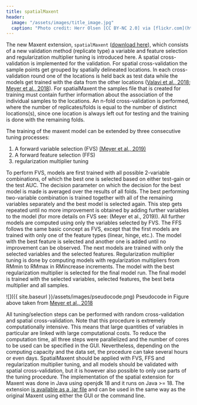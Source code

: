 ```yaml
---
title: spatialMaxent
header:
  image: "/assets/images/title_image.jpg"
  caption: "Photo credit: Herr Olsen [CC BY-NC 2.0] via [flickr.com](https://www.flickr.com/photos/herrolsen/26966727587/)"
---
```


The new Maxent extension, `spatialMaxent` ([download here](https://github.com/Nature40/spatialMaxent/raw/main/out/artifacts/spatialMaxent_jar.zip)),  which consists of a new validation method (replicate type) a variable and feature selection and regularization multiplier tuning is introduced here. A spatial cross-validation is implemented for the validation. For spatial cross-validation the sample points get grouped by spatially delineated locations. In each cross-validation round one of the locations is held back as test data while the models get trained with the data from the other locations ([Valavi et al., 2018]( https://doi.org/10.1111/2041-210X.13107); [Meyer et al., 2018]( https://doi.org/10.1016/j.envsoft.2017.12.001)). For spatialMaxent the samples file that is created for training must contain further information about the association of the individual samples to the locations. An n-fold cross-validation is performed, where the number of replicates/folds is equal to the number of distinct locations(s), since one location is always left out for testing and the training is done with the remaining folds. 

The training of the maxent model can be extended by three consecutive tuning processes: 
1. A forward variable selection (FVS) [(Meyer et al., 2019)]( https://doi.org/10.1016/j.ecolmodel.2019.108815)
2. A forward feature selection (FFS)
3. regularization multiplier tuning

To perform FVS, models are first trained with all possible 2-variable combinations, of which the best one is selected based on either test-gain or the test AUC. The decision parameter on which the decision for the best model is made is averaged over the results of all folds. The best performing two-variable combination is trained together with all of the remaining variables separately and the best model is selected again. This step gets repeated until no more improvement is obtained by adding further variables to the model (for more details on FVS see: (Meyer et al., 2019)). All further models are computed using only the variables selected by FVS. 
The FFS follows the same basic concept as FVS, except that the first models are trained with only one of the feature types (linear, hinge, etc.). The model with the best feature is selected and another one is added until no improvement can be observed. The next models are trained with only the selected variables and the selected features. 
Regularization multiplier tuning is done by computing models with regularization multipliers from RMmin to RMmax in RMincrease increments. The model with the best regularization multiplier is selected for the final model run. The final model is trained with the selected variables, selected features, the best beta multiplier and all samples.

![]({{ site.baseurl }}/assets/images/pseudocode.png)
Pseudocode in Figure above taken from [Meyer et al., 2018](https://doi.org/10.1016/j.envsoft.2017.12.001)

All tuning/selection steps can be performed with random cross-validation and spatial cross-validation. Note that this procedure is extremely computationally intensive. This means that large quantities of variables in particular are linked with large computational costs. To reduce the computation time, all three steps were parallelized and the number of cores to be used can be specified in the GUI. Nevertheless, depending on the computing capacity and the data set, the procedure can take several hours or even days. 
SpatialMaxent should be applied with FVS, FFS and regularization multiplier tuning, and all models should be validated with spatial cross-validation, but it is however also possible to only use parts of the tuning procedure. 
The implementation of the spatial extension for Maxent was done in Java using openjdk 18 and it runs on Java >= 18. The extension [is available as a .jar file]( https://github.com/Nature40/spatialMaxent/raw/main/out/artifacts/spatialMaxent_jar.zip) and can be used in the same way as the original Maxent using either the GUI or the command line.


